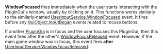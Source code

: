 **WindowFocused** fires immediately when the user starts interacting with the PluginGui's window, usually by clicking on it. This functions works similarly to the similarly-named [UserInputService.WindowFocused](https://developer.roblox.com/en-us/api-reference/event/UserInputService/WindowFocused) event. It fires before any [GuiObject.InputBegan](https://developer.roblox.com/en-us/api-reference/event/GuiObject/InputBegan) events related to mouse buttons.

If another [PluginGui](https://developer.roblox.com/en-us/api-reference/class/PluginGui) is in focus and the user focuses this PluginGui, then this event fires after the other's [WindowFocusReleased](https://developer.roblox.com/en-us/api-reference/event/PluginGui/WindowFocusReleased) event. However, if the main game window was in focus, this event fires **after** [UserInputService.WindowFocusReleased](https://developer.roblox.com/en-us/api-reference/event/UserInputService/WindowFocusReleased).